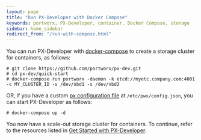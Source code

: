 ```yaml
---
layout: page
title: "Run PX-Developer with Docker Compose"
keywords: portworx, PX-Developer, container, Docker Compose, storage
sidebar: home_sidebar
redirect_from: "/run-with-compose.html"
---
```

You can run PX-Developer with [docker-compose](https://docs.docker.com/compose/install/) to create a storage cluster for containers, as follows:

```
# git clone https://github.com/portworx/px-dev.git
# cd px-dev/quick-start
# docker-compose run portworx -daemon -k etcd://myetc.company.com:4001 -c MY_CLUSTER_ID -s /dev/nbd1 -s /dev/nbd2
```

OR, if you have a custom [px configuration file](https://github.com/portworx/px-dev/edit/master/quick-start/config.json) at `/etc/pwx/config.json`, you can start PX-Developer as follows:

```
# docker-compose up -d
```

You now have a scale-out storage cluster for containers. To continue, refer to the resources listed in [Get Started with PX-Developer](/developer/index.html).
